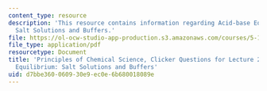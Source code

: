 ```yaml
---
content_type: resource
description: 'This resource contains information regarding Acid-base Equilibrium:
  Salt Solutions and Buffers.'
file: https://ol-ocw-studio-app-production.s3.amazonaws.com/courses/5-111sc-principles-of-chemical-science-fall-2014/d7bbe360060930e9ec0e6b680018089e_MIT5_111F14_Lec22Clkr.pdf
file_type: application/pdf
resourcetype: Document
title: 'Principles of Chemical Science, Clicker Questions for Lecture 22: Acid-base
  Equilibrium: Salt Solutions and Buffers'
uid: d7bbe360-0609-30e9-ec0e-6b680018089e
---
```

